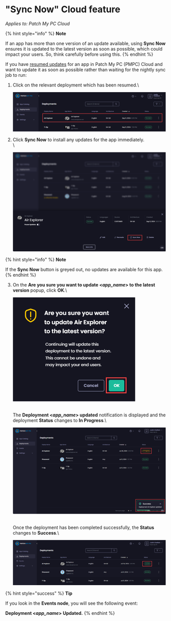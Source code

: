 # "Sync Now" Cloud feature

_Applies to: Patch My PC Cloud_

{% hint style="info" %}
**Note**

If an app has more than one version of an update available, using **Sync Now** ensures it is updated to the latest version as soon as possible, which could impact your users. So, think carefully before using this.
{% endhint %}

If you have [resumed updates](resume-cloud-updates.md) for an app in Patch My PC (PMPC) Cloud and want to update it as soon as possible rather than waiting for the nightly sync job to run:

1.  Click on the relevant deployment which has been resumed.\


    ![Clicking on the relevant successful deployment for which updates have been resumed](/_images/image-(2004).png "Clicking on the relevant successful deployment for which updates have been resumed")
2.  Click **Sync Now** to install any updates for the app immediately.\
    \


    ![Clicking “Sync Now”](/_images/image-(2005).png "Clicking “Sync Now”")

{% hint style="info" %}
**Note**

If the **Sync Now** button is greyed out, no updates are available for this app.
{% endhint %}

3.  On the **Are you sure you want to update <**_**app\_name**_**> to the latest version** popup, click **OK**.\


    ![](/_images/image-(1828).png "")

    \
    The **Deployment <**_**app\_name**_**> updated** notification is displayed and the deployment **Status** changes to **In Progress**.\


    ![](/_images/image-(1829).png "")

    \
    Once the deployment has been completed successfully, the **Status** changes to **Success**.\


    ![“Status” changing to Success.](/_images/image-(1830).png "“Status” changing to Success.")

{% hint style="success" %}
**Tip**

If you look in the **Events node**, you will see the following event:

**Deployment <**_**app\_name**_**> Updated.**
{% endhint %}